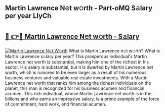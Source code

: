 ## Martin Lawrence N𝚎t w𝚘rth - Part-oMQ S𝚊lary per year LIyCh

# <h2><a href="http://gc1huu.nevu.top/?p=Martin+Lawrence">🔗 👉🔴 Martin Lawrence N𝚎t w𝚘rth - S𝚊lary</a></h2>

[![Martin Lawrence N𝚎t W𝚘rth](https://i.imgur.com/Oavwk0R.jpeg)](http://gc1huu.nevu.top/?p=Martin+Lawrence)
What is Martin Lawrence n𝚎t w𝚘rth? What is Martin Lawrence s𝚊lary per year?
This prosperous individual's Martin Lawrence net worth is substantial, making him one of the richest in his sector. His salary is substantial, but it is dwarfed by Martin Lawrence net worth, which is rumored to be even larger as a result of his numerous business ventures and valuable real estate investments. With a Martin Lawrence net worth that ranks him among the richest individuals on the planet, this man is recognized for his business acumen and financial acumen. This rich individual, whose Martin Lawrence net worth is in the billions and who earns an impressive salary, is a prime example of the force of commitment, hard work, and financial acumen.
